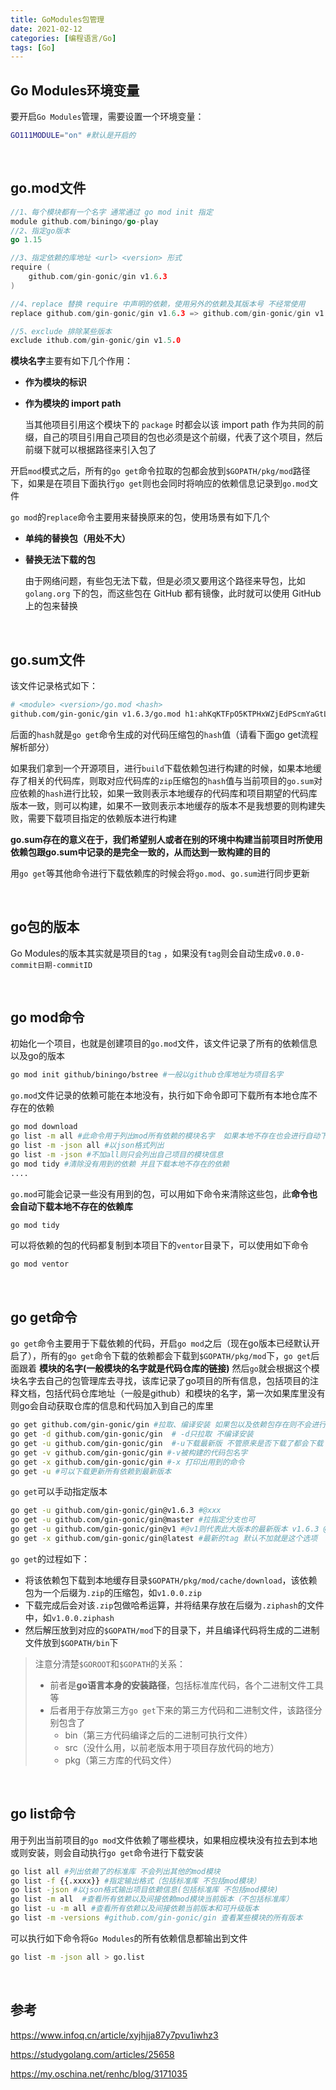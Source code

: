 ```yaml
---
title: GoModules包管理
date: 2021-02-12
categories: [编程语言/Go]
tags: [Go]
---
```


## Go Modules环境变量

要开启`Go Modules`管理，需要设置一个环境变量：

```bash
GO111MODULE="on" #默认是开启的
```

​    

## go.mod文件

```go
//1、每个模块都有一个名字 通常通过 go mod init 指定
module github.com/biningo/go-play 
//2、指定go版本
go 1.15 

//3、指定依赖的库地址 <url> <version> 形式
require (
    github.com/gin-gonic/gin v1.6.3
)

//4、replace 替换 require 中声明的依赖，使用另外的依赖及其版本号 不经常使用
replace github.com/gin-gonic/gin v1.6.3 => github.com/gin-gonic/gin v1.6.3

//5、exclude 排除某些版本
exclude ithub.com/gin-gonic/gin v1.5.0
```

**模块名字**主要有如下几个作用：

- **作为模块的标识**

- **作为模块的 import path**

    当其他项目引用这个模块下的 `package` 时都会以该 import path 作为共同的前缀，自己的项目引用自己项目的包也必须是这个前缀，代表了这个项目，然后前缀下就可以根据路径来引入包了

开启`mod`模式之后，所有的`go get`命令拉取的包都会放到`$GOPATH/pkg/mod`路径下，如果是在项目下面执行`go get`则也会同时将响应的依赖信息记录到`go.mod`文件

`go mod`的`replace`命令主要用来替换原来的包，使用场景有如下几个

- **单纯的替换包（用处不大）**

- **替换无法下载的包**

    由于网络问题，有些包无法下载，但是必须又要用这个路径来导包，比如 `golang.org` 下的包，而这些包在 GitHub 都有镜像，此时就可以使用 GitHub 上的包来替换

​         

## go.sum文件

该文件记录格式如下：

```bash
# <module> <version>/go.mod <hash>
github.com/gin-gonic/gin v1.6.3/go.mod h1:ahKqKTFpO5KTPHxWZjEdPScmYaGtLo8Y4DMHoEsnp14=
```

后面的`hash`就是`go get`命令生成的对代码压缩包的`hash`值（请看下面go get流程解析部分）

如果我们拿到一个开源项目，进行`build`下载依赖包进行构建的时候，如果本地缓存了相关的代码库，则取对应代码库的`zip`压缩包的`hash`值与当前项目的`go.sum`对应依赖的`hash`进行比较，如果一致则表示本地缓存的代码库和项目期望的代码库版本一致，则可以构建，如果不一致则表示本地缓存的版本不是我想要的则构建失败，需要下载项目指定的依赖版本进行构建

**go.sum存在的意义在于，我们希望别人或者在别的环境中构建当前项目时所使用依赖包跟go.sum中记录的是完全一致的，从而达到一致构建的目的**

用`go get`等其他命令进行下载依赖库的时候会将`go.mod`、`go.sum`进行同步更新

​         

## go包的版本

Go Modules的版本其实就是项目的`tag` ，如果没有`tag`则会自动生成`v0.0.0-commit日期-commitID`

​        

## go mod命令

初始化一个项目，也就是创建项目的`go.mod`文件，该文件记录了所有的依赖信息以及go的版本

```bash
go mod init github/biningo/bstree #一般以github仓库地址为项目名字
```

`go.mod`文件记录的依赖可能在本地没有，执行如下命令即可下载所有本地仓库不存在的依赖

```bash
go mod download
go list -m all #此命令用于列出mod所有依赖的模块名字  如果本地不存在也会进行自动下载
go list -m -json all #以json格式列出
go list -m -json #不加all则只会列出自己项目的模块信息
go mod tidy #清除没有用到的依赖 并且下载本地不存在的依赖
....
```

`go.mod`可能会记录一些没有用到的包，可以用如下命令来清除这些包，此**命令也会自动下载本地不存在的依赖库**

```bash
go mod tidy
```

可以将依赖的包的代码都复制到本项目下的`ventor`目录下，可以使用如下命令

```bash
go mod ventor
```

​    

## go get命令

`go get`命令主要用于下载依赖的代码，开启`go mod`之后（现在go版本已经默认开启了），所有的`go get`命令下载的依赖都会下载到`$GOPATH/pkg/mod`下，`go get`后面跟着 **模块的名字(一般模块的名字就是代码仓库的链接)**  然后`go`就会根据这个模块名字去自己的包管理库去寻找，该库记录了go项目的所有信息，包括项目的注释文档，包括代码仓库地址（一般是github）和模块的名字，第一次如果库里没有则go会自动获取仓库的信息和代码加入到自己的库里

```bash
go get github.com/gin-gonic/gin #拉取、编译安装 如果包以及依赖包存在则不会进行下载
go get -d github.com/gin-gonic/gin  # -d只拉取 不编译安装
go get -u github.com/gin-gonic/gin 	#-u下载最新版 不管原来是否下载了都会下载 包括依赖的包都会进行重新下载安装
go get -v github.com/gin-gonic/gin #-v被构建的代码包名字
go get -x github.com/gin-gonic/gin #-x 打印出用到的命令
go get -u #可以下载更新所有依赖到最新版本
```

`go get`可以手动指定版本

```bash
go get -u github.com/gin-gonic/gin@v1.6.3 #@xxx
go get -u github.com/gin-gonic/gin@master #拉指定分支也可
go get -u github.com/gin-gonic/gin@v1 #@v1则代表此大版本的最新版本 v1.6.3 @v1.1则表示 v1.1的最新的版本比如v1.1.4最新
go get -x github.com/gin-gonic/gin@latest #最新的tag 默认不加就是这个选项
```

`go get`的过程如下：

- 将该依赖包下载到本地缓存目录`$GOPATH/pkg/mod/cache/download`，该依赖包为一个后缀为`.zip`的压缩包，如`v1.0.0.zip`
- 下载完成后会对该`.zip`包做哈希运算，并将结果存放在后缀为`.ziphash`的文件中，如`v1.0.0.ziphash`
- 然后解压放到对应的`$GOPATH/mod`下的目录下，并且编译代码将生成的二进制文件放到`$GOPATH/bin`下

> 注意分清楚`$GOROOT`和`$GOPATH`的关系：
>
> - 前者是**go语言本身的安装路径**，包括标准库代码，各个二进制文件工具等
> - 后者用于存放第三方`go get`下来的第三方代码和二进制文件，该路径分别包含了
>     - bin（第三方代码编译之后的二进制可执行文件）
>     - src（没什么用，以前老版本用于项目存放代码的地方）
>     - pkg（第三方库的代码文件）

​    

## go list命令

用于列出当前项目的`go mod`文件依赖了哪些模块，如果相应模块没有拉去到本地或则安装，则会自动执行`go get`命令进行下载安装

```bash
go list all #列出依赖了的标准库 不会列出其他的mod模块
go list -f {{.xxxx}} #指定输出格式（包括标准库 不包括mod模块）
go list -json #以json格式输出项目依赖信息(包括标准库 不包括mod模块)
go list -m all  #查看所有依赖以及间接依赖mod模块当前版本（不包括标准库）
go list -u -m all #查看所有依赖以及间接依赖当前版本和可升级版本
go list -m -versions #github.com/gin-gonic/gin 查看某些模块的所有版本
```

可以执行如下命令将`Go Modules`的所有依赖信息都输出到文件

```bash
go list -m -json all > go.list
```

​    

## 参考

https://www.infoq.cn/article/xyjhjja87y7pvu1iwhz3

https://studygolang.com/articles/25658

https://my.oschina.net/renhc/blog/3171035